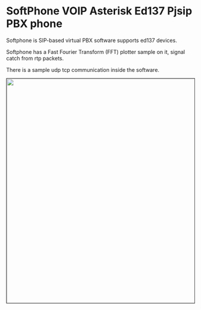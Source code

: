 # SoftPhone VOIP Asterisk Ed137 Pjsip PBX phone
Softphone is SIP-based virtual PBX software supports ed137 devices.

Softphone has a Fast Fourier Transform (FFT) plotter sample on it, signal catch from rtp packets. 

There is a sample udp tcp communication inside the software.

<p align="center"><a href="https://github.com/takyonxxx/Softphone/blob/master/Softphone.png">
		<img src="https://github.com/takyonxxx/Softphone/blob/master/Softphone.png" 
		name="variometer" width="800" height="600" align="bottom" border="1"></a></p>

